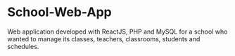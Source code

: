 # School-Web-App
Web application developed with ReactJS, PHP and MySQL for a school who wanted to manage its classes, teachers, classrooms, students and schedules.
